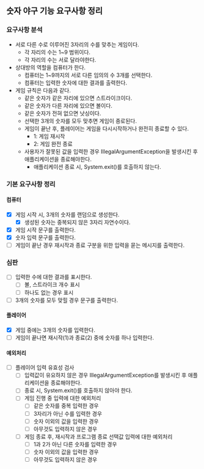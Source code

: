 ## 숫자 야구 기능 요구사항 정리

### 요구사항 분석

- 서로 다른 수로 이루어진 3자리의 수를 맞추는 게임이다.
    - 각 자리의 수는 1~9 범위이다.
    - 각 자리의 수는 서로 달라야한다.
- 상대방의 역할을 컴퓨터가 한다.
    - 컴퓨터는 1~9까지의 서로 다른 임의의 수 3개를 선택한다.
    - 컴퓨터는 입력한 숫자에 대한 결과를 출력한다.
- 게임 규칙은 다음과 같다.
    - 같은 숫자가 같은 자리에 있으면 스트라이크이다.
    - 같은 숫자가 다른 자리에 있으면 볼이다.
    - 같은 숫자가 전혀 없으면 낫싱이다.
    - 선택한 3개의 숫자를 모두 맞추면 게임이 죵로된다.
    - 게임이 끝난 후, 플레이어는 게임을 다시시작하거나 완전히 종료할 수 있다.
        - 1: 게임 재시작
        - 2: 게임 완전 종료
    - 사용자가 잘못된 값을 입력한 경우 IllegalArgumentException을 발생시킨 후 애플리케이션을 종료해야한다.
        - 애플리케이션 종료 시, System.exit()를 호출하지 않는다.

### 기본 요구사항 정리

#### 컴퓨터

- [x] 게임 시작 시, 3개의 숫자를 랜덤으로 생성한다.
    - [x] 생성된 숫자는 중복되지 않은 3자리 자연수이다.
- [x] 게임 시작 문구를 출력한다.
- [x] 숫자 입력 문구를 출력한다.
- [ ] 게임이 끝난 경우 재시작과 종료 구분을 위한 입력을 묻는 메시지를 출력한다.

### 심판

- [ ] 입력한 수에 대한 결과를 표시한다.
    - [ ] 볼, 스트라이크 개수 표시
    - [ ] 하나도 없는 경우 표시
- [ ] 3개의 숫자를 모두 맞힐 경우 문구를 출력한다.

#### 플레이어

- [x] 게임 중에는 3개의 숫자를 입력한다.
- [ ] 게임이 끝나면 재시작(1)과 종료(2) 중에 숫자를 하나 입력한다.

#### 예외처리

- [ ] 플레이어 입력 유효성 검사
    - [ ] 입력값이 유요하지 않은 경우 IllegalArgumentException를 발생시킨 후 애플리케이션을 종료해야한다.
    - [ ] 종료 시, System.exit()를 호출하지 않아야 한다.
    - [ ] 게임 진행 중 입력에 대한 예외처리
        - [ ] 같은 숫자를 중복 입력한 경우
        - [ ] 3자리가 아닌 수를 입력한 경우
        - [ ] 숫자 이외의 값을 입력한 경우
        - [ ] 아무것도 입력하지 않은 경우
    - [ ] 게임 종료 후, 재시작과 프로그램 종료 선택값 입력에 대한 예외처리
        - [ ] 1과 2가 아닌 다른 숫자를 입력한 경우
        - [ ] 숫자 이외의 값을 입력한 경우
        - [ ] 아무것도 입력하지 않은 경우
